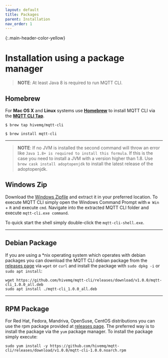 ```yaml
---
layout: default
title: Packages
parent: Installation
nav_order: 1
---
```


{:.main-header-color-yellow}
# Installation using a package manager

> **NOTE**: At least Java 8 is required to run MQTT CLI.

## Homebrew
For **Mac OS X** and **Linux** systems use **[Homebrew](https://brew.sh/)** to install MQTT CLI via the **[MQTT CLI Tap](https://github.com/hivemq/homebrew-mqtt)**.
```
$ brew tap hivemq/mqtt-cli
```
```
$ brew install mqtt-cli
```

***

> **NOTE**: If no JVM is installed the second command will throw an error like `Java 1.8+ is required to install this formula`. 
>If this is the case you need to install a JVM with a version higher than 1.8. Use `brew cask install adoptopenjdk` to install the latest release of the adoptopenjdk.    

## Windows Zip

Download the [Windows Zipfile](https://github.com/hivemq/mqtt-cli/releases/download/v1.0.0/mqtt-cli-1.0.0-win.zip) and extract it in your preferred location.
To execute MQTT CLI simply open the Windows Command Prompt with `⊞ Win` + `R` and execute `cmd`.
Navigate into the extracted MQTT CLI folder and execute `mqtt-cli.exe command`.

To quick start the shell simply double-click the `mqtt-cli-shell.exe`.

***

## Debian Package

If you are using a *nix operating system which operates with debian packages you can download the MQTT CLI debian package from the [releases page](https://github.com/hivemq/mqtt-cli/releases) via `wget` or `curl` 
and install the package with `sudo dpkg -i`  or `sudo apt install`:


``` 
wget https://github.com/hivemq/mqtt-cli/releases/download/v1.0.0/mqtt-cli_1.0.0_all.deb
sudo apt install ./mqtt-cli_1.0.0_all.deb
``` 

***

## RPM Package

For Red Hat, Fedora, Mandriva, OpenSuse, CentOS distributions you can use the rpm package provided at [releases page](https://github.com/hivemq/mqtt-cli/releases).
The preferred way is to install the package via the `yum` package manager. To install the package simply execute:

``` 
sudo yum install -y https://github.com/hivemq/mqtt-cli/releases/download/v1.0.0/mqtt-cli-1.0.0.noarch.rpm
```

